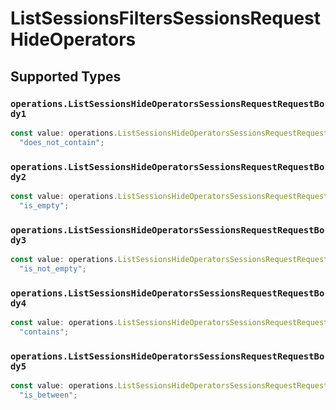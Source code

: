 # ListSessionsFiltersSessionsRequestHideOperators


## Supported Types

### `operations.ListSessionsHideOperatorsSessionsRequestRequestBody1`

```typescript
const value: operations.ListSessionsHideOperatorsSessionsRequestRequestBody1 =
  "does_not_contain";
```

### `operations.ListSessionsHideOperatorsSessionsRequestRequestBody2`

```typescript
const value: operations.ListSessionsHideOperatorsSessionsRequestRequestBody2 =
  "is_empty";
```

### `operations.ListSessionsHideOperatorsSessionsRequestRequestBody3`

```typescript
const value: operations.ListSessionsHideOperatorsSessionsRequestRequestBody3 =
  "is_not_empty";
```

### `operations.ListSessionsHideOperatorsSessionsRequestRequestBody4`

```typescript
const value: operations.ListSessionsHideOperatorsSessionsRequestRequestBody4 =
  "contains";
```

### `operations.ListSessionsHideOperatorsSessionsRequestRequestBody5`

```typescript
const value: operations.ListSessionsHideOperatorsSessionsRequestRequestBody5 =
  "is_between";
```

